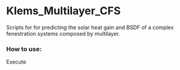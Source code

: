 # Klems_Multilayer_CFS
Scripts for for predicting the solar heat gain and BSDF of a complex fenestration systems composed by multilayer.
  


### How to use:
Execute 